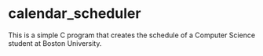 # calendar_scheduler
This is a simple C program that creates the schedule of a Computer Science student at Boston University. 
